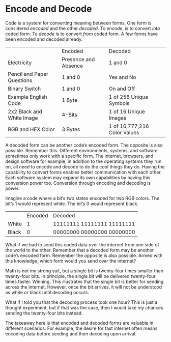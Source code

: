 # Encode and Decode

Code is a system for converting meaning between forms. One form is considered *encoded* and the other *decoded*. To *encode*, is to convert *into* coded form. To *decode* is to convert *from* coded form. A few forms have been encoded and decoded already.

<table>
  <tr>
    <td></td>
    <td>Encoded</td>
    <td>Decoded</td>
  </tr>
  <tr>
    <td>Electricity</td>
    <td>Presence and Absence</td>
    <td>1 and 0</td>
  </tr>
  <tr>
    <td>Pencil and Paper Questions</td>
    <td>1 and 0</td>
    <td>Yes and No</td>
  </tr>
  <tr>
    <td>Binary Switch</td>
    <td>1 and 0</td>
    <td>On and Off</td>
  </tr>
  <tr>
    <td>Example English Code</td>
    <td>1 Byte</td>
    <td>1 of 256 Unique Symbols</td>
  </tr>
  <tr>
    <td>2x2 Black and White Image</td>
    <td>4-Bits</td>
    <td>1 of 16 Unique Images</td>
  </tr>
  <tr>
    <td>RGB and HEX Color</td>
    <td>3 Bytes</td>
    <td>1 of 16,777,216 Color Values</td>
  </tr>
</table>

A decoded form can be another code’s encoded form. The opposite is also possible. Remember this. Different environments, systems, and software sometimes only work with a specific form. The internet, browsers, and design software for example, in addition to the operating systems they run on, all need to encode and decode to do the cool things they do. Having the capability to convert forms enables better communication with each other. Each software system may expand its own capabilities by having this conversion power too. Conversion through encoding and decoding is power.

Imagine a code where a bit’s two states encoded for two RGB colors. The bit’s 1 would represent white. The bit’s 0 would represent black.

<table>
  <tr>
    <td></td>
    <td>Encoded</td>
    <td>Decoded</td>
  </tr>
  <tr>
    <td>White</td>
    <td>1</td>
    <td>11111111 11111111 11111111</td>
  </tr>
  <tr>
    <td>Black</td>
    <td>0</td>
    <td>00000000 00000000 00000000</td>
  </tr>
</table>

What if we had to send this coded data over the internet from one side of the world to the other. Remember that a decoded form may be another code’s encoded form. Remember the opposite is also possible. Armed with this knowledge, which form would you send over the internet?

Math is not my strong suit, but a single bit is twenty-four times smaller than twenty-four bits. In principle, the single bit will be delivered twenty-four times faster. Winning. This illustrates that the single bit is better for sending across the internet. However, once the bit arrives, it will not be understood as white or black until decoding occurs.

What if I told you that the decoding process took one hour? This is just a thought experiment, but if that was the case, then I would take my chances sending the twenty-four bits instead. 

The takeaway here is that encoded and decoded forms are valuable in different scenarios. For example, the desire for fast internet often means encoding data before sending and then decoding upon arrival.
